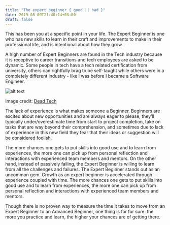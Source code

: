```yaml
---
title: "The expert beginner { good || bad }"
date: 2019-08-09T21:40:14+03:00
draft: false
---
```


This has been you at a specific point in your life. The Expert Beginner is one who has new skills to learn in their craft and improvements to make in their professional life, and is intentional about how they grow.

A high number of Expert Beginners are found in the Tech industry because it is receptive to career transitions and tech employees are asked to be dynamic. Some people in tech have a tech related certification from university, others can rightfully brag to be self-taught while others were in a completely different industry - like I was before I became a Software Engineer.


![alt text](https://daedtech.com/pics/Learning.jpg)

Image credit: [Dead Tech](https://daedtech.com/how-developers-stop-learning-rise-of-the-expert-beginner/)


The lack of experience is what makes someone a Beginner. Beginners are excited about new opportunities and are always eager to please, they’ll typically under/overestimate time from start to project completion, take on tasks that are way beyond their comprehension, and sometimes due to lack of experience in this new field they fear that their ideas or suggestion will be considered foolish.

The more chances one gets to put skills into good use and to learn from experiences, the more one can pick up from personal reflection and interactions with experienced team members and mentors.
On the other hand, instead of passively failing, the Expert Beginner is willing to learn from all the challenges and failures. The Expert Beginner stands out as an uncommon gem. Growth as an expert beginner is accelerated through experience coupled with time. The more chances one gets to put skills into good use and to learn from experiences, the more one can pick up from personal reflection and interactions with experienced team members and mentors.

Though there is no proven way to measure the time it takes to move from an Expert Beginner to an Advanced Beginner, one thing is for for sure: the more you practice and learn, the higher your chances are of getting there.
